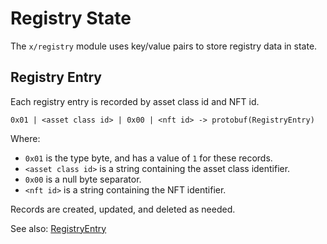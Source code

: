 # Registry State

The `x/registry` module uses key/value pairs to store registry data in state.


## Registry Entry

Each registry entry is recorded by asset class id and NFT id.

```
0x01 | <asset class id> | 0x00 | <nft id> -> protobuf(RegistryEntry)
```

Where:
* `0x01` is the type byte, and has a value of `1` for these records.
* `<asset class id>` is a string containing the asset class identifier.
* `0x00` is a null byte separator.
* `<nft id>` is a string containing the NFT identifier.

Records are created, updated, and deleted as needed.

See also: [RegistryEntry](03_messages.md#registryentry)
